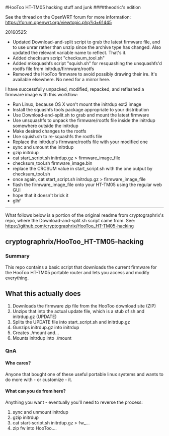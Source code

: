#HooToo HT-TM05 hacking stuff and junk
####theodric's edition

See the thread on the OpenWRT forum for more information: https://forum.openwrt.org/viewtopic.php?id=61445

20160525:
* Updated Download-and-split script to grab the latest firmware file, and to use unrar rather than unzip since the archive type has changed. Also updated the relevant variable name to reflect. That's it.
* Added checksum script "checksum_tool.sh"
* Added mksquashfs script "squish.sh" for resquashing the unsquashfs'd rootfs file from initrdup/firmware/rootfs
* Removed the HooToo firmware to avoid possibly drawing their ire. It's available elsewhere. No need for a mirror here.

I have successfully unpacked, modified, repacked, and reflashed a firmware image with this workflow:

* Run Linux, because OS X won't mount the initrdup ext2 image
* Install the squashfs tools package appropriate to your distribution
* Use Download-and-split.sh to grab and mount the latest firmware
* Use unsquashfs to unpack the firmware/rootfs file inside the initrdup somewhere outside the initrdup
* Make desired changes to the rootfs
* Use squish.sh to re-squashfs the rootfs file
* Replace the initrdup's firmware/rootfs file with your modified one
* sync and umount the initrdup
* gzip initrdup
* cat start_script.sh initrdup.gz > firmware_image_file
* checksum_tool.sh firmware_image.bin
* replace the CRCSUM value in start_script.sh with the one output by checksum_tool.sh
* once again, cat start_script.sh initrdup.gz > firmware_image_file
* flash the firmware_image_file onto your HT-TM05 using the regular web GUI
* hope that it doesn't brick it
* glhf

------------------------------------------------------------------------------------------------------------------------------------
What follows below is a portion of the original readme from cryptographrix's repo, where the Download-and-split.sh script came from.
See: https://github.com/cryptographrix/HooToo_HT-TM05-hacking

## cryptographrix/HooToo_HT-TM05-hacking

### Summary

This repo contains a basic script that downloads the current firmware for the HooToo HT-TM05 portable router and lets you access and modify everything.

## What this actually does

1. Downloads the firmware zip file from the HooToo download site (ZIP)
2. Unzips that into the actual update file, which is a stub of sh and initrdup.gz (UPDATE)
3. Splits the UPDATE file into start_script.sh and initrdup.gz
4. Gunzips initrdup.gz into initrdup
5. Creates ./mount and...
6. Mounts initrdup into ./mount

### QnA

#### Who cares?

Anyone that bought one of these useful portable linux systems and wants to do more with - or customize - it.

#### What can you do from here?

Anything you want - eventually you'll need to reverse the process:

1. sync and unmount initrdup
2. gzip initrdup
3. cat start-script.sh initrdup.gz > fw_...
4. zip fw into HooToo....
